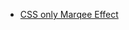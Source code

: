 ---
---

- [CSS only Marqee Effect](https://tympanus.net/codrops/2020/03/31/css-only-marquee-effect/)
